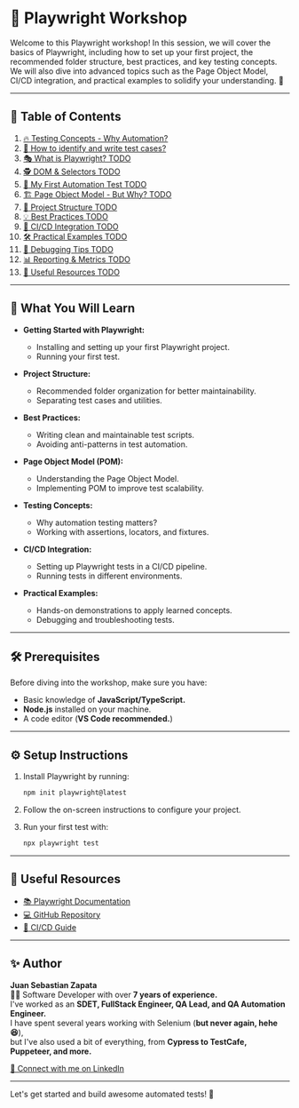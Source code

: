 # 🚀 Playwright Workshop

Welcome to this Playwright workshop! In this session, we will cover the basics of Playwright, including how to set up your first project, the recommended folder structure, best practices, and key testing concepts. We will also dive into advanced topics such as the Page Object Model, CI/CD integration, and practical examples to solidify your understanding. 🧪

---

## 📖 Table of Contents

1. [🔥 Testing Concepts - Why Automation?](https://github.com/ThormodzT/playwright-workshop/blob/main/slides/testing-concepts/testing-concepts.md)
2. [🤔 How to identify and write test cases?](https://github.com/ThormodzT/playwright-workshop/blob/main/slides/testing-concepts/identify-test-cases.md)
3. [🎭 What is Playwright? TODO](https://github.com/yourrepo/playwright-workshop/what-is-playwright.md)
4. [🕵️ DOM & Selectors TODO](https://github.com/yourrepo/playwright-workshop/dom-selectors.md)
5. [🚀 My First Automation Test TODO](https://github.com/yourrepo/playwright-workshop/first-test.md)
6. [🏗️ Page Object Model - But Why? TODO](https://github.com/yourrepo/playwright-workshop/pom.md)
7. [📂 Project Structure TODO](https://github.com/yourrepo/playwright-workshop/project-structure.md)
8. [💡 Best Practices TODO](https://github.com/yourrepo/playwright-workshop/best-practices.md)
9. [🔄 CI/CD Integration TODO](https://github.com/yourrepo/playwright-workshop/ci-cd.md)
10. [🛠️ Practical Examples TODO](https://github.com/yourrepo/playwright-workshop/practical-examples.md)
11. [🐞 Debugging Tips TODO](https://github.com/yourrepo/playwright-workshop/debugging.md)
12. [📊 Reporting & Metrics TODO](https://github.com/yourrepo/playwright-workshop/reporting.md)
13. [🔗 Useful Resources TODO](https://github.com/yourrepo/playwright-workshop/resources.md)

---

## 🎯 What You Will Learn

- **Getting Started with Playwright:**

  - Installing and setting up your first Playwright project.
  - Running your first test.

- **Project Structure:**

  - Recommended folder organization for better maintainability.
  - Separating test cases and utilities.

- **Best Practices:**

  - Writing clean and maintainable test scripts.
  - Avoiding anti-patterns in test automation.

- **Page Object Model (POM):**

  - Understanding the Page Object Model.
  - Implementing POM to improve test scalability.

- **Testing Concepts:**

  - Why automation testing matters?
  - Working with assertions, locators, and fixtures.

- **CI/CD Integration:**

  - Setting up Playwright tests in a CI/CD pipeline.
  - Running tests in different environments.

- **Practical Examples:**
  - Hands-on demonstrations to apply learned concepts.
  - Debugging and troubleshooting tests.

---

## 🛠️ Prerequisites

Before diving into the workshop, make sure you have:

- Basic knowledge of **JavaScript/TypeScript.**
- **Node.js** installed on your machine.
- A code editor (**VS Code recommended.**)

---

## ⚙️ Setup Instructions

1. Install Playwright by running:

   ```bash
   npm init playwright@latest
   ```

2. Follow the on-screen instructions to configure your project.

3. Run your first test with:

   ```bash
   npx playwright test
   ```

---

## 🔗 Useful Resources

- [📚 Playwright Documentation](https://playwright.dev/)
- [💻 GitHub Repository](https://github.com/microsoft/playwright)
- [🔀 CI/CD Guide](https://playwright.dev/docs/ci)

---

## ✨ Author

**Juan Sebastian Zapata**  
🧑‍💻 Software Developer with over **7 years of experience.**  
I've worked as an **SDET, FullStack Engineer, QA Lead, and QA Automation Engineer.**  
I have spent several years working with Selenium (**but never again, hehe 😆**),  
but I've also used a bit of everything, from **Cypress to TestCafe, Puppeteer, and more.**

[🔗 Connect with me on LinkedIn](https://www.linkedin.com/in/juan-sebastian-zapata/)

---

Let's get started and build awesome automated tests! 🚀
